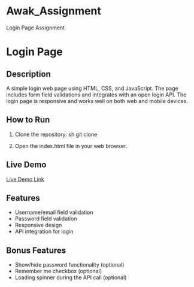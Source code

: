 # Awak_Assignment
Login Page Assignment
# Login Page

## Description
A simple login web page using HTML, CSS, and JavaScript. The page includes form field validations and integrates with an open login API. The login page is responsive and works well on both web and mobile devices.

## How to Run
1. Clone the repository:
    sh
    git clone <repository-url>
    
2. Open the index.html file in your web browser.

## Live Demo
[Live Demo Link](#)

## Features
- Username/email field validation
- Password field validation
- Responsive design
- API integration for login

## Bonus Features
- Show/hide password functionality (optional)
- Remember me checkbox (optional)
- Loading spinner during the API call (optional)
